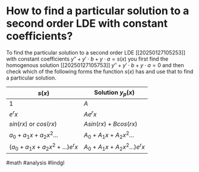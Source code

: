 # How to find a particular solution to a second order LDE with constant coefficients? 
To find the particular solution to a second order LDE [[20250127105253]] with constant coefficients $y'' + y' \cdot b + y \cdot a  = s(x)$ you first find the homogenous solution [[20250127105753]] $y'' + y' \cdot b + y \cdot a = 0$ and then check which of the following forms the function $s(x)$ has and use that to find a particular solution.


| $s(x)$ | Solution $y_p(x)$ |
|--------|-------------------|
| $1$ | $A$ |
| $e^rx$ | $Ae^rx$ |
| $sin(rx)$ or $cos(rx)$ | $Asin(rx)+Bcos(rx)$ |
| $a_0 + a_1x + a_2x^2...$ | $A_0 + A_1x + A_2 x^2...$ |
| $(a_0+a_1x+a_2x^2+...)e^rx$ | $A_0 + A_1x+A_2x^2...)e^rx$ |

#math #analysis #lindgl
